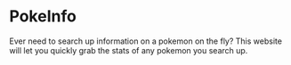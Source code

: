 # PokeInfo
Ever need to search up information on a pokemon on the fly? This website will let you quickly grab the stats of any pokemon you search up.
